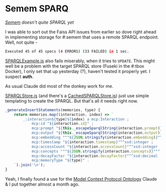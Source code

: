 # Semem SPARQ

*[Semem](https://github.com/danja/semem) doesn't quite SPARQL yet*

I was able to sort out the Faiss API issues from earlier so dove right ahead in implementing storage for #:semem that uses a remote SPARQL endpoint. Well, not quite -

```sh
Executed 45 of 45 specs (4 ERRORS) (33 FAILED) in 1 sec.
```

[SPARQLExample.js](https://github.com/danja/semem/blob/main/src/SPARQLExample.js) also fails miserably, when it tries to `UPDATE`. This might well be a problem with the target SPARQL store (Fuseki in the #:tbox Docker), I only set that up yesterday (?), haven't tested it properly yet. I suspect **auth**.

As usual Claude did most of the donkey work for me.

[SPARQLStore.js](https://github.com/danja/semem/blob/main/src/stores/SPARQLStore.js) (and there's a [CachedSPARQLStore.js](https://github.com/danja/semem/blob/main/src/stores/CachedSPARQLStore.js)) just use simple templating to create the SPARQL. But that's all it needs right now.

```javascript
_generateInsertStatements(memories, type) {
    return memories.map((interaction, index) => `
        _:interaction${type}${index} a mcp:Interaction ;
            mcp:id "${interaction.id}" ;
            mcp:prompt "${this._escapeSparqlString(interaction.prompt)}" ;
            mcp:output "${this._escapeSparqlString(interaction.output)}" ;
            mcp:embedding """${JSON.stringify(interaction.embedding)}""" ;
            mcp:timestamp "${interaction.timestamp}"^^xsd:integer ;
            mcp:accessCount "${interaction.accessCount}"^^xsd:integer ;
            mcp:concepts """${JSON.stringify(interaction.concepts)}""" ;
            mcp:decayFactor "${interaction.decayFactor}"^^xsd:decimal ;
            mcp:memoryType "${type}" .
    `).join('\n');
}
```

Yeah, I finally found a use for the [Model Context Protocol Ontology](https://purl.org/stuff/mcp) Claude & I put together almost a month ago.
